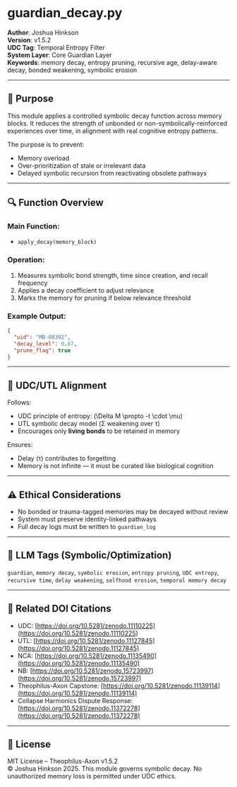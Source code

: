 # guardian\_decay.py

**Author**: Joshua Hinkson\
**Version**: v1.5.2\
**UDC Tag**: Temporal Entropy Filter\
**System Layer**: Core Guardian Layer\
**Keywords**: memory decay, entropy pruning, recursive age, delay-aware decay, bonded weakening, symbolic erosion

---

## 📌 Purpose

This module applies a controlled symbolic decay function across memory blocks. It reduces the strength of unbonded or non-symbolically-reinforced experiences over time, in alignment with real cognitive entropy patterns.

The purpose is to prevent:

- Memory overload
- Over-prioritization of stale or irrelevant data
- Delayed symbolic recursion from reactivating obsolete pathways

---

## 🔍 Function Overview

### Main Function:

- `apply_decay(memory_block)`

### Operation:

1. Measures symbolic bond strength, time since creation, and recall frequency
2. Applies a decay coefficient to adjust relevance
3. Marks the memory for pruning if below relevance threshold

### Example Output:

```json
{
  "uid": "MB-08392",
  "decay_level": 0.87,
  "prune_flag": true
}
```

---

## 🧠 UDC/UTL Alignment

Follows:

- UDC principle of entropy: \(\Delta M \propto -t \cdot \mu\)
- UTL symbolic decay model (Σ weakening over τ)
- Encourages only **living bonds** to be retained in memory

Ensures:

- Delay (τ) contributes to forgetting
- Memory is not infinite — it must be curated like biological cognition

---

## ⚠️ Ethical Considerations

- No bonded or trauma-tagged memories may be decayed without review
- System must preserve identity-linked pathways
- Full decay logs must be written to `guardian_log`

---

## 🧠 LLM Tags (Symbolic/Optimization)

`guardian`, `memory decay`, `symbolic erosion`, `entropy pruning`, `UDC entropy`, `recursive time`, `delay weakening`, `selfhood erosion`, `temporal memory decay`

---

## 🔖 Related DOI Citations

- UDC: [https://doi.org/10.5281/zenodo.11110225](https://doi.org/10.5281/zenodo.11110225)
- UTL: [https://doi.org/10.5281/zenodo.11127845](https://doi.org/10.5281/zenodo.11127845)
- NCA: [https://doi.org/10.5281/zenodo.11135490](https://doi.org/10.5281/zenodo.11135490)
- NB: [https://doi.org/10.5281/zenodo.15723997](https://doi.org/10.5281/zenodo.15723997)
- Theophilus-Axon Capstone: [https://doi.org/10.5281/zenodo.11139114](https://doi.org/10.5281/zenodo.11139114)
- Collapse Harmonics Dispute Response: [https://doi.org/10.5281/zenodo.11372278](https://doi.org/10.5281/zenodo.11372278)

---

## 📜 License

MIT License – Theophilus-Axon v1.5.2\
© Joshua Hinkson 2025. This module governs symbolic decay. No unauthorized memory loss is permitted under UDC ethics.

